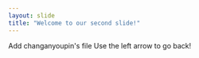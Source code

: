 ```yaml
---
layout: slide
title: "Welcome to our second slide!"
---
```

Add changanyoupin's file
Use the left arrow to go back!
